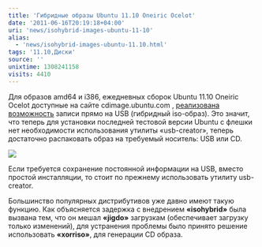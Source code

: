 ```yaml
---
title: 'Гибридные образы Ubuntu 11.10 Oneiric Ocelot'
date: '2011-06-16T20:19:18+04:00'
uri: 'news/isohybrid-images-ubuntu-11-10'
alias: 
  - 'news/isohybrid-images-ubuntu-11.10.html'
tags: '11.10,Диски'
source: ''
unixtime: 1308241158
visits: 4410
---
```

Для образов amd64 и i386, ежедневных сборок Ubuntu 11.10 Oneiric Ocelot доступные на сайте cdimage.ubuntu.com , [реализована возможность](https://lists.ubuntu.com/archives/ubuntu-devel/2011-June/033495.html) записи прямо на USB (гибридный iso-образ). Это значит, что теперь для установки последней тестовой версии Ubuntu с флешки нет необходимости использования утилиты «usb-creator», теперь достаточно распаковать образ на требуемый носитель: USB или CD.

 [![](img/2011/06/16/20-00/disc-ubuntu-5663857380-o.jpg)](img/2011/06/16/20-00/disc-ubuntu-5663857380-o.jpg) 

Если требуется сохранение постоянной информации на USB, вместо простой инсталляции, то стоит по прежнему использовать утилиту usb-creator.

Большинство популярных дистрибутивов уже давно имеют такую функцию. Как объясняется задержка с внедрением **«isohybrid»** была вызвана тем, что он мешал **«jigdo»** загрузкам (обеспечивает загрузку только изменений), для устранения проблемы было принято решение использовать **«xorriso»**, для генерации CD образа.
